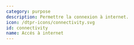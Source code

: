 ```yaml
---
category: purpose
description: Permettre la connexion à internet.
icon: /dtpr-icons/connectivity.svg
id: connectivity
name: Accés à internet
---
```


